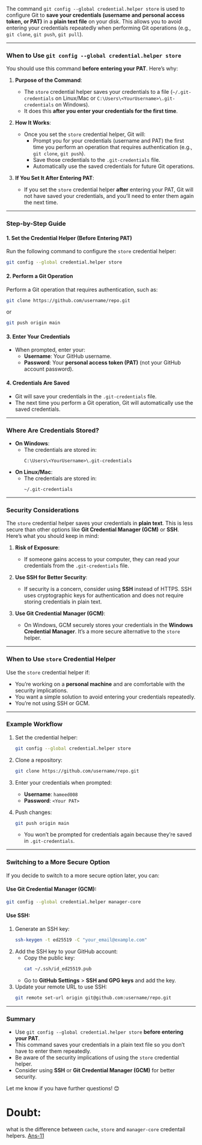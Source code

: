 The command `git config --global credential.helper store` is used to configure Git to **save your credentials (username and personal access token, or PAT)** in a **plain text file** on your disk. This allows you to avoid entering your credentials repeatedly when performing Git operations (e.g., `git clone`, `git push`, `git pull`).

---

### **When to Use `git config --global credential.helper store`**

You should use this command **before entering your PAT**. Here’s why:

1. **Purpose of the Command**:

   - The `store` credential helper saves your credentials to a file (`~/.git-credentials` on Linux/Mac or `C:\Users\<YourUsername>\.git-credentials` on Windows).
   - It does this **after you enter your credentials for the first time**.

2. **How It Works**:

   - Once you set the `store` credential helper, Git will:
     - Prompt you for your credentials (username and PAT) the first time you perform an operation that requires authentication (e.g., `git clone`, `git push`).
     - Save those credentials to the `.git-credentials` file.
     - Automatically use the saved credentials for future Git operations.

3. **If You Set It After Entering PAT**:
   - If you set the `store` credential helper **after** entering your PAT, Git will not have saved your credentials, and you’ll need to enter them again the next time.

---

### **Step-by-Step Guide**

#### **1. Set the Credential Helper (Before Entering PAT)**

Run the following command to configure the `store` credential helper:

```bash
git config --global credential.helper store
```

#### **2. Perform a Git Operation**

Perform a Git operation that requires authentication, such as:

```bash
git clone https://github.com/username/repo.git
```

or

```bash
git push origin main
```

#### **3. Enter Your Credentials**

- When prompted, enter your:
  - **Username**: Your GitHub username.
  - **Password**: Your **personal access token (PAT)** (not your GitHub account password).

#### **4. Credentials Are Saved**

- Git will save your credentials in the `.git-credentials` file.
- The next time you perform a Git operation, Git will automatically use the saved credentials.

---

### **Where Are Credentials Stored?**

- **On Windows**:
  - The credentials are stored in:
    ```
    C:\Users\<YourUsername>\.git-credentials
    ```
- **On Linux/Mac**:
  - The credentials are stored in:
    ```
    ~/.git-credentials
    ```

---

### **Security Considerations**

The `store` credential helper saves your credentials in **plain text**. This is less secure than other options like **Git Credential Manager (GCM)** or **SSH**. Here’s what you should keep in mind:

1. **Risk of Exposure**:

   - If someone gains access to your computer, they can read your credentials from the `.git-credentials` file.

2. **Use SSH for Better Security**:

   - If security is a concern, consider using **SSH** instead of HTTPS. SSH uses cryptographic keys for authentication and does not require storing credentials in plain text.

3. **Use Git Credential Manager (GCM)**:
   - On Windows, GCM securely stores your credentials in the **Windows Credential Manager**. It’s a more secure alternative to the `store` helper.

---

### **When to Use `store` Credential Helper**

Use the `store` credential helper if:

- You’re working on a **personal machine** and are comfortable with the security implications.
- You want a simple solution to avoid entering your credentials repeatedly.
- You’re not using SSH or GCM.

---

### **Example Workflow**

1. Set the credential helper:

   ```bash
   git config --global credential.helper store
   ```

2. Clone a repository:

   ```bash
   git clone https://github.com/username/repo.git
   ```

3. Enter your credentials when prompted:

   - **Username**: `hameed008`
   - **Password**: `<Your PAT>`

4. Push changes:
   ```bash
   git push origin main
   ```
   - You won’t be prompted for credentials again because they’re saved in `.git-credentials`.

---

### **Switching to a More Secure Option**

If you decide to switch to a more secure option later, you can:

#### **Use Git Credential Manager (GCM)**:

```bash
git config --global credential.helper manager-core
```

#### **Use SSH**:

1. Generate an SSH key:
   ```bash
   ssh-keygen -t ed25519 -C "your_email@example.com"
   ```
2. Add the SSH key to your GitHub account:
   - Copy the public key:
     ```bash
     cat ~/.ssh/id_ed25519.pub
     ```
   - Go to **GitHub Settings** > **SSH and GPG keys** and add the key.
3. Update your remote URL to use SSH:
   ```bash
   git remote set-url origin git@github.com:username/repo.git
   ```

---

### **Summary**

- Use `git config --global credential.helper store` **before entering your PAT**.
- This command saves your credentials in a plain text file so you don’t have to enter them repeatedly.
- Be aware of the security implications of using the `store` credential helper.
- Consider using **SSH** or **Git Credential Manager (GCM)** for better security.

Let me know if you have further questions! 😊

# Doubt:

what is the difference between `cache`, `store` and `manager-core` credentail helpers. [Ans-11](https://github.com/hameed003/git-and-gitHub-notes/blob/main/Git%20And%20GitHub%20Setup%20In%20Linux/solutions/Ans-11.md)
